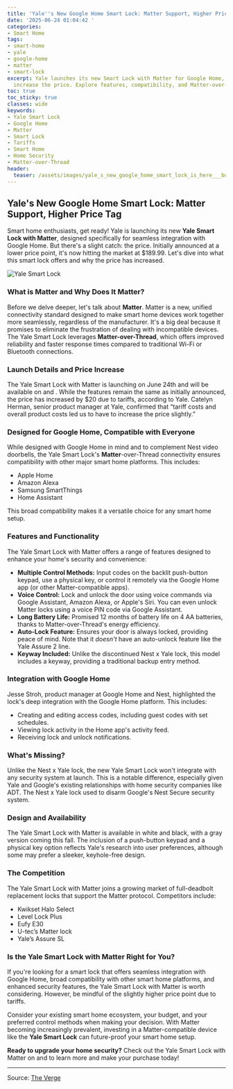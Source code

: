 ```yaml
---
title: 'Yale''s New Google Home Smart Lock: Matter Support, Higher Price'
date: '2025-06-24 01:04:42 '
categories:
- Smart Home
tags:
- smart-home
- yale
- google-home
- matter
- smart-lock
excerpt: Yale launches its new Smart Lock with Matter for Google Home, but tariffs
  increase the price. Explore features, compatibility, and Matter-over-Thread benefits.
toc: true
toc_sticky: true
classes: wide
keywords:
- Yale Smart Lock
- Google Home
- Matter
- Smart Lock
- Tariffs
- Smart Home
- Home Security
- Matter-over-Thread
header:
  teaser: /assets/images/yale_s_new_google_home_smart_lock_is_here___but_it_20250624010442.jpeg
---
```


## Yale's New Google Home Smart Lock: Matter Support, Higher Price Tag

Smart home enthusiasts, get ready! Yale is launching its new **Yale Smart Lock with Matter**, designed specifically for seamless integration with Google Home. But there's a slight catch: the price. Initially announced at a lower price point, it's now hitting the market at $189.99. Let's dive into what this smart lock offers and why the price has increased.

![Yale Smart Lock](https://platform.theverge.com/wp-content/uploads/sites/2/2025/06/Yale-Smart-Lock-in-Matte-Black.jpeg?quality=90&strip=all&crop=0,0,100,100)

### What is Matter and Why Does It Matter?

Before we delve deeper, let's talk about **Matter**. Matter is a new, unified connectivity standard designed to make smart home devices work together more seamlessly, regardless of the manufacturer. It's a big deal because it promises to eliminate the frustration of dealing with incompatible devices. The Yale Smart Lock leverages **Matter-over-Thread**, which offers improved reliability and faster response times compared to traditional Wi-Fi or Bluetooth connections.

### Launch Details and Price Increase

The Yale Smart Lock with Matter is launching on June 24th and will be available on  and . While the features remain the same as initially announced, the price has increased by $20 due to tariffs, according to Yale. Catelyn Herman, senior product manager at Yale, confirmed that “tariff costs and overall product costs led us to have to increase the price slightly.”

### Designed for Google Home, Compatible with Everyone

While designed with Google Home in mind and to complement Nest video doorbells, the Yale Smart Lock's **Matter**-over-Thread connectivity ensures compatibility with other major smart home platforms. This includes:

*   Apple Home
*   Amazon Alexa
*   Samsung SmartThings
*   Home Assistant

This broad compatibility makes it a versatile choice for any smart home setup.

### Features and Functionality

The Yale Smart Lock with Matter offers a range of features designed to enhance your home's security and convenience:

*   **Multiple Control Methods:** Input codes on the backlit push-button keypad, use a physical key, or control it remotely via the Google Home app (or other Matter-compatible apps).
*   **Voice Control:** Lock and unlock the door using voice commands via Google Assistant, Amazon Alexa, or Apple's Siri. You can even unlock Matter locks using a voice PIN code via Google Assistant.
*   **Long Battery Life:** Promised 12 months of battery life on 4 AA batteries, thanks to Matter-over-Thread's energy efficiency.
*   **Auto-Lock Feature:** Ensures your door is always locked, providing peace of mind. Note that it *doesn't* have an auto-unlock feature like the Yale Assure 2 line.
*   **Keyway Included:** Unlike the discontinued Nest x Yale lock, this model includes a keyway, providing a traditional backup entry method.

### Integration with Google Home

Jesse Stroh, product manager at Google Home and Nest, highlighted the lock's deep integration with the Google Home platform. This includes:

*   Creating and editing access codes, including guest codes with set schedules.
*   Viewing lock activity in the Home app's activity feed.
*   Receiving lock and unlock notifications.

### What's Missing?

Unlike the Nest x Yale lock, the new Yale Smart Lock won't integrate with any security system at launch. This is a notable difference, especially given Yale and Google's existing relationships with home security companies like ADT. The Nest x Yale lock used to disarm Google's Nest Secure security system.

### Design and Availability

The Yale Smart Lock with Matter is available in white and black, with a gray version coming this fall. The inclusion of a push-button keypad and a physical key option reflects Yale's research into user preferences, although some may prefer a sleeker, keyhole-free design.

### The Competition

The Yale Smart Lock with Matter joins a growing market of full-deadbolt replacement locks that support the Matter protocol. Competitors include:

*   Kwikset Halo Select
*   Level Lock Plus
*   Eufy E30
*   U-tec’s Matter lock
*   Yale’s Assure SL

### Is the Yale Smart Lock with Matter Right for You?

If you're looking for a smart lock that offers seamless integration with Google Home, broad compatibility with other smart home platforms, and enhanced security features, the Yale Smart Lock with Matter is worth considering. However, be mindful of the slightly higher price point due to tariffs.

Consider your existing smart home ecosystem, your budget, and your preferred control methods when making your decision. With Matter becoming increasingly prevalent, investing in a Matter-compatible device like the **Yale Smart Lock** can future-proof your smart home setup.

**Ready to upgrade your home security?** Check out the Yale Smart Lock with Matter on  and  to learn more and make your purchase today!

---

Source: [The Verge](https://www.theverge.com/news/691695/google-nest-yale-smart-lock-with-matter-price-release-date-specs)